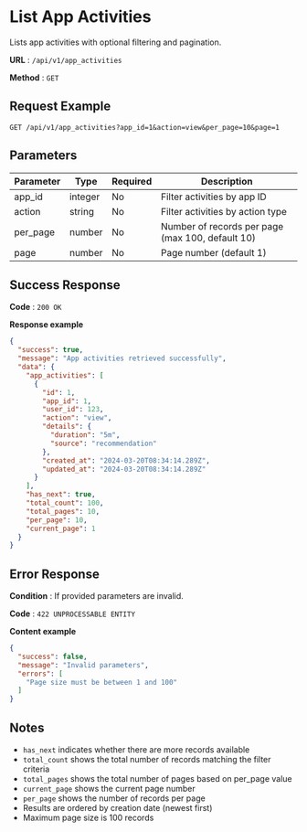 # List App Activities

Lists app activities with optional filtering and pagination.

**URL** : `/api/v1/app_activities`

**Method** : `GET`

## Request Example

```http
GET /api/v1/app_activities?app_id=1&action=view&per_page=10&page=1
```

## Parameters

| Parameter | Type    | Required | Description                                |
|-----------|---------|----------|--------------------------------------------|
| app_id    | integer | No       | Filter activities by app ID                |
| action    | string  | No       | Filter activities by action type           |
| per_page  | number  | No       | Number of records per page (max 100, default 10) |
| page      | number  | No       | Page number (default 1) |

## Success Response

**Code** : `200 OK`

**Response example**

```json
{
  "success": true,
  "message": "App activities retrieved successfully",
  "data": {
    "app_activities": [
      {
        "id": 1,
        "app_id": 1,
        "user_id": 123,
        "action": "view",
        "details": {
          "duration": "5m",
          "source": "recommendation"
        },
        "created_at": "2024-03-20T08:34:14.289Z",
        "updated_at": "2024-03-20T08:34:14.289Z"
      }
    ],
    "has_next": true,
    "total_count": 100,
    "total_pages": 10,
    "per_page": 10,
    "current_page": 1
  }
}
```

## Error Response

**Condition** : If provided parameters are invalid.

**Code** : `422 UNPROCESSABLE ENTITY`

**Content example**

```json
{
  "success": false,
  "message": "Invalid parameters",
  "errors": [
    "Page size must be between 1 and 100"
  ]
}
```

## Notes

- `has_next` indicates whether there are more records available
- `total_count` shows the total number of records matching the filter criteria
- `total_pages` shows the total number of pages based on per_page value
- `current_page` shows the current page number
- `per_page` shows the number of records per page
- Results are ordered by creation date (newest first)
- Maximum page size is 100 records